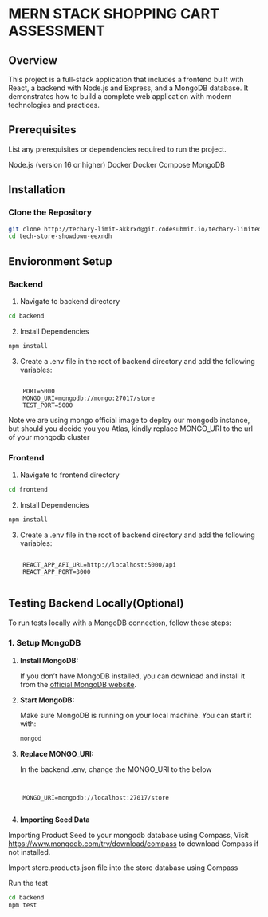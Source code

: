 # MERN STACK SHOPPING CART ASSESSMENT


## Overview

This project is a full-stack application that includes a frontend built with React, a backend with Node.js and Express, and a MongoDB database. It demonstrates how to build a complete web application with modern technologies and practices.


## Prerequisites

List any prerequisites or dependencies required to run the project.

Node.js (version 16 or higher)
Docker
Docker Compose
MongoDB


## Installation

### Clone the Repository

```bash
git clone http://techary-limit-akkrxd@git.codesubmit.io/techary-limited/tech-store-showdown-eexndh
cd tech-store-showdown-eexndh

```



## Envioronment Setup

### Backend

1. Navigate to backend directory

```bash
cd backend


```
2. Install Dependencies

```bash
npm install


```

3. Create a .env file in the root of backend directory and add the following variables:

```plaintext

    PORT=5000
    MONGO_URI=mongodb://mongo:27017/store
    TEST_PORT=5000

```

Note we are using mongo official image to deploy our mongodb instance, but
should you decide you you Atlas, kindly replace MONGO_URI to the url of your mongodb cluster


### Frontend

1. Navigate to frontend directory

```bash
cd frontend


```
2. Install Dependencies

```bash
npm install


```

3. Create a .env file in the root of backend directory and add the following variables:

```plaintext

    REACT_APP_API_URL=http://localhost:5000/api
    REACT_APP_PORT=3000


```


## Testing Backend Locally(Optional)

To run tests locally with a MongoDB connection,  follow these steps:

### **1. Setup MongoDB**

1. **Install MongoDB:**

   If you don’t have MongoDB installed, you can download and install it from the [official MongoDB website](https://www.mongodb.com/try/download/community).

2. **Start MongoDB:**

   Make sure MongoDB is running on your local machine. You can start it with:

   ```bash
   mongod

3. **Replace MONGO_URI:**

    In the backend .env, change the MONGO_URI to the below

```plaintext


    MONGO_URI=mongodb://localhost:27017/store
  
```
4. **Importing Seed Data**

Importing Product Seed to your mongodb database using Compass, Visit https://www.mongodb.com/try/download/compass to download Compass if not installed.




 Import store.products.json file into the store database using Compass


Run the test

   ```bash
   cd backend
   npm test

```







